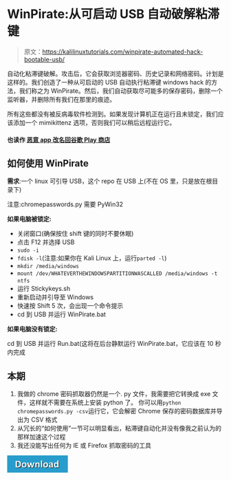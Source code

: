 # WinPirate:从可启动 USB 自动破解粘滞键

> 原文：<https://kalilinuxtutorials.com/winpirate-automated-hack-bootable-usb/>

自动化粘滞键破解。攻击后，它会获取浏览器密码、历史记录和网络密码。计划是这样的。我们创造了一种从可启动的 USB 自动执行粘滞键 windows hack 的方法，我们称之为 WinPirate。然后，我们自动获取尽可能多的保存密码，删除一个监听器，并删除所有我们在那里的痕迹。

所有这些都没有被反病毒软件检测到。如果发现计算机正在运行且未锁定，我们应该添加一个 mimikittenz 选项，否则我们可以稍后远程运行它。

#### **也读作 [恶意 app 改名回谷歌 Play 商店](http://kalilinuxtutorials.com/malicious-apps-google-play-store/)**

## **如何使用 WinPirate**

**需求**:一个 linux 可引导 USB，这个 repo 在 USB 上(不在 OS 里，只是放在根目录下)

注意:chromepasswords.py 需要 PyWin32

**如果电脑被锁定:**

*   关闭窗口(确保按住 shift 键的同时不要休眠)
*   点击 F12 并选择 USB
*   `sudo -i`
*   `fdisk -l`(注意:如果你在 Kali Linux 上，运行`parted -l`)
*   `mkdir /media/windows`
*   `mount /dev/WHATEVERTHEWINDOWSPARTITIONWASCALLED /media/windows -t ntfs`
*   运行 Stickykeys.sh
*   重新启动并引导至 Windows
*   快速按 Shift 5 次，会出现一个命令提示
*   cd 到 USB 并运行 WinPirate.bat

**如果电脑没有锁定:**

cd 到 USB 并运行 Run.bat(这将在后台静默运行 WinPirate.bat，它应该在 10 秒内完成

## **本期**

1.  我做的 chrome 密码抓取器仍然是一个. py 文件，我需要把它转换成 exe 文件，这样就不需要在系统上安装 python 了。
    你可以用`python chromepasswords.py -csv`运行它，它会解密 Chrome 保存的密码数据库并导出为 CSV 格式
2.  从冗长的“如何使用”一节可以明显看出，粘滞键自动化并没有像我之前认为的那样加速这个过程
3.  我还没能写出任何为 IE 或 Firefox 抓取密码的工具

[![](img/a51de913dc60eee505c4a68651ee8e4d.png)](https://github.com/thepaulbenoit/WinPirate)
